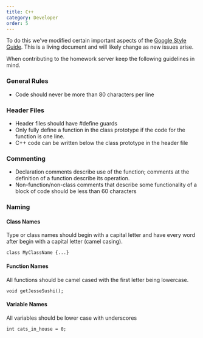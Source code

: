 ```yaml
---
title: C++
category: Developer
order: 5
---
```


To do this we've modified certain important aspects of the [Google Style Guide](https://google.github.io/styleguide/cppguide.html). This is a living document and will likely change as new issues arise.

When contributing to the homework server keep the following guidelines in mind.

### General Rules

* Code should never be more than 80 characters per line

### Header Files

* Header files should have #define guards
* Only fully define a function in the class prototype if the code for the function is one line.
* C++ code can be written below the class prototype in the header file

### Commenting

* Declaration comments describe use of the function; comments at the definition of a function describe its operation.
* Non-function/non-class comments that describe some functionality of a block of code should be less than 60 characters

### Naming

#### Class Names

Type or class names should begin with a capital letter and have every word after begin with a capital letter (camel casing).

```class MyClassName {...}```

#### Function Names

All functions should be camel cased with the first letter being lowercase.

```void getJesseSushi();```

#### Variable Names

All variables should be lower case with underscores

```int cats_in_house = 0;```
